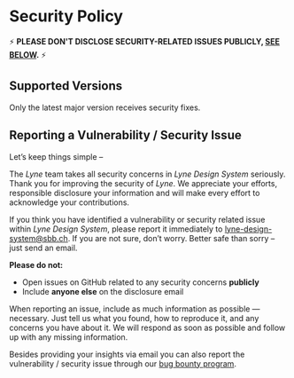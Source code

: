 # Security Policy

⚡ **PLEASE DON'T DISCLOSE SECURITY-RELATED ISSUES PUBLICLY, [SEE BELOW](#reporting-a-vulnerability--security-issue).** ⚡

## Supported Versions

Only the latest major version receives security fixes.

## Reporting a Vulnerability / Security Issue

Let’s keep things simple –

The _Lyne_ team takes all security concerns in _Lyne Design System_ seriously. Thank you for improving the security of _Lyne_. We appreciate your efforts, responsible disclosure your information and will make every effort to acknowledge your contributions.

If you think you have identified a vulnerability or security related issue within _Lyne Design System_, please report it immediately to lyne-design-system@sbb.ch. If you are not sure, don’t worry. Better safe than sorry – just send an email.

**Please do not:**

- Open issues on GitHub related to any security concerns **publicly**
- Include **anyone else** on the disclosure email

When reporting an issue, include as much information as possible — necessary. Just tell us what you found, how to reproduce it, and any concerns you have about it. We will respond as soon as possible and follow up with any missing information.

Besides providing your insights via email you can also report the vulnerability / security issue through our [bug bounty program](https://hackerone.com/sbb-cff-ffs).
